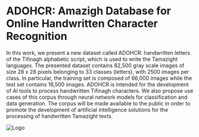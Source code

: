 
# ADOHCR: Amazigh Database for  Online Handwritten Character Recognition

In this work, we present a new dataset called ADOHCR: handwritten letters of the Tifinagh alphabetic script, which is used to write the Tamazight languages. The presented dataset contains 82,500 gray scale images of size 28 x 28 pixels belonging to 33 classes (letters), with 2500 images per class. In particular, the training set is composed of 66,000 images while the test set contains 16,500 images. ADOHCR is intended for the development of AI tools to process handwritten Tifinagh characters. We also propose use cases of this corpus through neural network models for classification and data generation. The corpus will be made available to the public in order to promote the development of artificial intelligence solutions for the processing of handwritten Tamazight texts.




![Logo](https://github.com/iseddik/Tifinagh-MNIST/blob/main/image.png)

